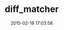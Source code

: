 ---
layout: post
title:  "diff_matcher"
repo:   "diff-matcher/diff_matcher"
date:   2015-02-18 17:03:58
gemurl: http://github.com/diff-matcher/diff_matcher
---